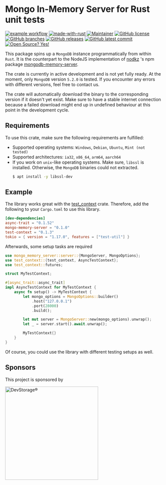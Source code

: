 # Mongo In-Memory Server for Rust unit tests

[![example workflow](https://github.com/bkuen/mongo-memory-server-rs/actions/workflows/rust.yml/badge.svg)](https://github.com/bkuen/mongo-memory-server-rs/actions/workflows/rust.yml)
[![made-with-rust](https://img.shields.io/badge/Made%20with-Rust-1f425f.svg)](https://www.rust-lang.org/)
[![Maintainer](https://img.shields.io/badge/maintainer-bkuen-blue)](https://github.com/bkuen)
[![GitHub license](https://badgen.net/github/license/bkuen/mongo-memory-server-rs)](https://github.com/bkuen/mongo-memory-server-rs/blob/main/LICENSE)
[![GitHub branches](https://badgen.net/github/branches/bkuen/mongo-memory-server-rs)](https://github.com/bkuen/mongo-memory-server-rs)
[![GitHub releases](https://badgen.net/github/releases/bkuen/mongo-memory-server-rs)](https://github.com/bkuen/mongo-memory-server-rs/releases/)
[![GitHub latest commit](https://badgen.net/github/last-commit/bkuen/mongo-memory-server-rs/main)](https://github.com/bkuen/mongo-memory-server-rs/commit/)
[![Open Source? Yes!](https://badgen.net/badge/Open%20Source%20%3F/Yes%21/blue?icon=github)](https://github.com/bkuen/mongo-memory-server-rs)

This package spins up a `MongoDB` instance programmatically from within `Rust`.
It is the counterpart to the NodeJS implementation of [nodkz](https://github.com/nodkz) 's npm package [mongodb-memory-server](https://github.com/nodkz/mongodb-memory-server).

The crate is currently in active development and is not yet fully ready. At the moment, only `MongoDB` version `5.2.0` is tested.
If you encounter any errors with different versions, feel free to contact us.

The crate will automatically download the binary to the corresponding version if it doesn't yet exist.
Make sure to have a stable internet connection because a failed download might end up in undefined behaviour at this point in the development cycle.

## Requirements

To use this crate, make sure the following requirements are fulfilled:
* Supported operating systems: `Windows`, `Debian`, `Ubuntu`, `Mint (not tested)`
* Supported architectures: `ia32`, `x86_64`, `arm64`, `aarch64`
* If you work on `unix`-like operating systems. Make sure, `libssl` is installed. Otherwise,
the `MongoDB` binaries could not extracted.
	```bash
	$ apt install -y libssl-dev
	```

## Example

The library works great with the [test_context](https://docs.rs/test-context/latest/test_context/) crate.
Therefore, add the following to your `Cargo.toml` to use this library.

```toml
[dev-dependencies]
async-trait = "0.1.52"
mongo-memory-server = "0.1.0"
test-context = "0.1.3"
tokio = { version = "1.17.0", features = ["test-util"] }
```
Afterwards, some setup tasks are required

```rust
use mongo_memory_server::server::{MongoServer, MongoOptions};
use test_context::{test_context, AsyncTestContext};
use test_context::futures;

struct MyTestContext;

#[async_trait::async_trait]
impl AsyncTestContext for MyTestContext {
    async fn setup() -> MyTestContext {
        let mongo_options = MongoOptions::builder()
            .host("127.0.0.1")
            .port(28000)
            .build();

        let mut server = MongoServer::new(mongo_options).unwrap();
        let _ = server.start().await.unwrap();

        MyTestContext{}
    }
}
```

Of course, you could use the library with different testing setups as well.

## Sponsors

This project is sponsored by 

<img alt="DevStorage®" target="_blank" href="https://devstorage.company/?mtm_campaign=mmsrs&mtm_content=Github%20Projekt%20Quirox&mtm_cid=mongomemoryserverRS&mtm_placement=Github" src="https://cdn.devstorage.eu/e/header-blue-white.png" width="300">